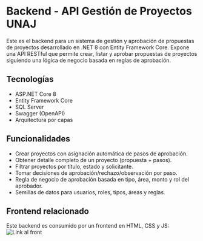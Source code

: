 # Backend - API Gestión de Proyectos UNAJ
Este es el backend para un sistema de gestión y aprobación de propuestas de proyectos desarrollado en .NET 8 con Entity Framework Core. Expone una API RESTful que permite crear, listar y aprobar propuestas de proyectos siguiendo una lógica de negocio basada en reglas de aprobación.

## Tecnologías
- ASP.NET Core 8
- Entity Framework Core
- SQL Server
- Swagger (OpenAPI)
- Arquitectura por capas

## Funcionalidades
- Crear proyectos con asignación automática de pasos de aprobación.
- Obtener detalle completo de un proyecto (propuesta + pasos).
- Filtrar proyectos por título, estado y solicitante.
- Tomar decisiones de aprobación/rechazo/observación por paso.
- Regla de negocio de aprobación basada en tipo, área, monto y rol del aprobador.
- Semillas de datos para usuarios, roles, tipos, áreas y reglas.
  
## Frontend relacionado
Este backend es consumido por un frontend en HTML, CSS y JS:
![Link al front](https://github.com/abrissonhold/TP3-FRONT-Ramirez_Camila)
